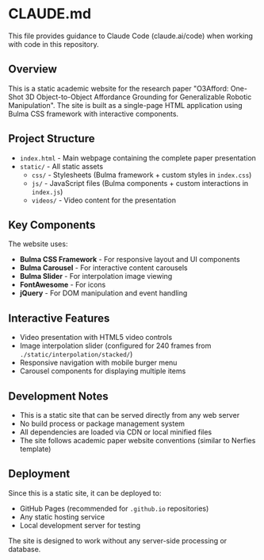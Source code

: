 # CLAUDE.md

This file provides guidance to Claude Code (claude.ai/code) when working with code in this repository.

## Overview

This is a static academic website for the research paper "O3Afford: One-Shot 3D Object-to-Object Affordance Grounding for Generalizable Robotic Manipulation". The site is built as a single-page HTML application using Bulma CSS framework with interactive components.

## Project Structure

- `index.html` - Main webpage containing the complete paper presentation
- `static/` - All static assets
  - `css/` - Stylesheets (Bulma framework + custom styles in `index.css`)
  - `js/` - JavaScript files (Bulma components + custom interactions in `index.js`)
  - `videos/` - Video content for the presentation

## Key Components

The website uses:
- **Bulma CSS Framework** - For responsive layout and UI components
- **Bulma Carousel** - For interactive content carousels
- **Bulma Slider** - For interpolation image viewing
- **FontAwesome** - For icons
- **jQuery** - For DOM manipulation and event handling

## Interactive Features

- Video presentation with HTML5 video controls
- Image interpolation slider (configured for 240 frames from `./static/interpolation/stacked/`)
- Responsive navigation with mobile burger menu
- Carousel components for displaying multiple items

## Development Notes

- This is a static site that can be served directly from any web server
- No build process or package management system
- All dependencies are loaded via CDN or local minified files
- The site follows academic paper website conventions (similar to Nerfies template)

## Deployment

Since this is a static site, it can be deployed to:
- GitHub Pages (recommended for `.github.io` repositories)
- Any static hosting service
- Local development server for testing

The site is designed to work without any server-side processing or database.